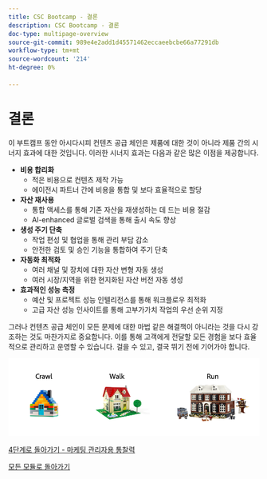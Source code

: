 ```yaml
---
title: CSC Bootcamp - 결론
description: CSC Bootcamp - 결론
doc-type: multipage-overview
source-git-commit: 989e4e2add1d45571462eccaeebcbe66a77291db
workflow-type: tm+mt
source-wordcount: '214'
ht-degree: 0%

---
```


# 결론

이 부트캠프 동안 아시다시피 컨텐츠 공급 체인은 제품에 대한 것이 아니라 제품 간의 시너지 효과에 대한 것입니다. 이러한 시너지 효과는 다음과 같은 많은 이점을 제공합니다.

- **비용 합리화**
   - 적은 비용으로 컨텐츠 제작 가능
   - 에이전시 파트너 간에 비용을 통합 및 보다 효율적으로 할당
- **자산 재사용**
   - 통합 액세스를 통해 기존 자산을 재생성하는 데 드는 비용 절감
   - Al-enhanced 글로벌 검색을 통해 출시 속도 향상
- **생성 주기 단축**
   - 작업 편성 및 협업을 통해 관리 부담 감소
   - 안전한 검토 및 승인 기능을 통합하여 주기 단축
- **자동화 최적화**
   - 여러 채널 및 장치에 대한 자산 변형 자동 생성
   - 여러 시장/지역을 위한 현지화된 자산 버전 자동 생성
- **효과적인 성능 측정**
   - 예산 및 프로젝트 성능 인텔리전스를 통해 워크플로우 최적화
   - 고급 자산 성능 인사이트를 통해 고부가가치 작업의 우선 순위 지정

그러나 컨텐츠 공급 체인이 모든 문제에 대한 마법 같은 해결책이 아니라는 것을 다시 강조하는 것도 마찬가지로 중요합니다. 이를 통해 고객에게 전달할 모든 경험을 보다 효율적으로 관리하고 운영할 수 있습니다. 걸을 수 있고, 결국 뛰기 전에 기어가야 합니다.

![크롤링 워크 실행](./images/crawl-walk-run.png)


[4단계로 돌아가기 - 마케팅 관리자용 통찰력](./phases/insights/marketing-manager.md)

[모든 모듈로 돌아가기](./overview.md)
